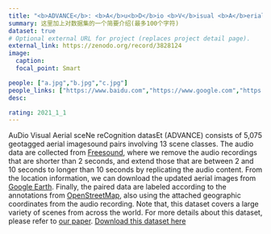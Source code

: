 ```yaml
---
title: "<b>ADVANCE</b>: <b>A</b>u<b>D</b>io <b>V</b>isual <b>A</b>erial sce<b>N</b>e re<b>C</b>ognition datas<b>E</b>t"
summary: 这里加上对数据集的一个简要介绍(最多100个字符)
dataset: true
# Optional external URL for project (replaces project detail page).
external_link: https://zenodo.org/record/3828124
image:
  caption: 
  focal_point: Smart

people: ["a.jpg","b.jpg","c.jpg"]
people_links: ["https://www.baidu.com","https://www.google.com","https://www.baidu.com"]
desc: 

rating: 2021_1_1
---
```

AuDio Visual Aerial sceNe reCognition datasEt (ADVANCE) consists of 5,075 geotagged aerial imagesound pairs involving 13 scene classes. The audio data are collected from [Freesound](https://freesound.org/browse/geotags/), where we remove the audio recordings that are shorter than 2 seconds, and extend those that are between 2 and 10 seconds to longer than 10 seconds by replicating the audio content. From the location information, we can download the updated aerial images from [Google Earth](https://earthengine.google.com/). Finally, the paired data are labeled according to the annotations from [OpenStreetMap](https://www.openstreetmap.org/), also using the attached geographic coordinates from the audio recording. Note that, this dataset covers a large variety of scenes from across the world. For more details about this dataset, please refer to [our paper](https://arxiv.org/pdf/2005.08449.pdf). [Download this dataset here](https://zenodo.org/record/3828124)